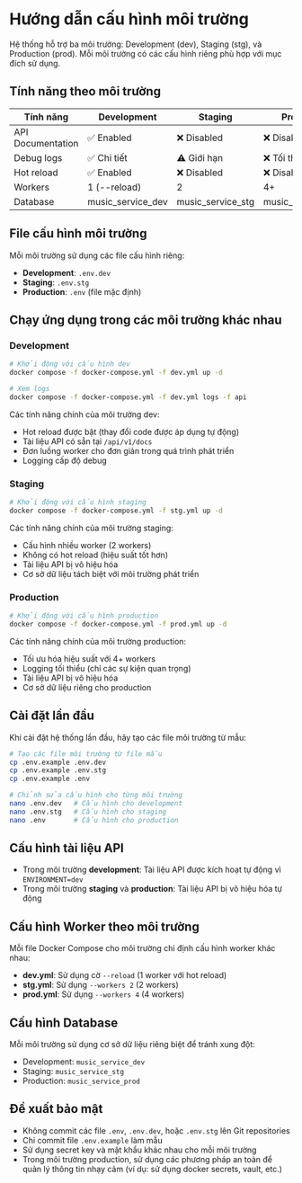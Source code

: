 # Hướng dẫn cấu hình môi trường

Hệ thống hỗ trợ ba môi trường: Development (dev), Staging (stg), và Production (prod). Mỗi môi trường có các cấu hình riêng phù hợp với mục đích sử dụng.

## Tính năng theo môi trường

| Tính năng | Development       | Staging | Production |
|-----------|-------------------|---------|------------|
| API Documentation | ✅ Enabled         | ❌ Disabled | ❌ Disabled |
| Debug logs | ✅ Chi tiết        | ⚠️ Giới hạn | ❌ Tối thiểu |
| Hot reload | ✅ Enabled         | ❌ Disabled | ❌ Disabled |
| Workers | 1      (--reload) | 2 | 4+ |
| Database | music_service_dev | music_service_stg | music_service_prod |

## File cấu hình môi trường

Mỗi môi trường sử dụng các file cấu hình riêng:

- **Development**: `.env.dev`
- **Staging**: `.env.stg`
- **Production**: `.env` (file mặc định)

## Chạy ứng dụng trong các môi trường khác nhau

### Development

```bash
# Khởi động với cấu hình dev
docker compose -f docker-compose.yml -f dev.yml up -d

# Xem logs
docker compose -f docker-compose.yml -f dev.yml logs -f api
```

Các tính năng chính của môi trường dev:
- Hot reload được bật (thay đổi code được áp dụng tự động)
- Tài liệu API có sẵn tại `/api/v1/docs`
- Đơn luồng worker cho đơn giản trong quá trình phát triển
- Logging cấp độ debug

### Staging

```bash
# Khởi động với cấu hình staging
docker compose -f docker-compose.yml -f stg.yml up -d
```

Các tính năng chính của môi trường staging:
- Cấu hình nhiều worker (2 workers)
- Không có hot reload (hiệu suất tốt hơn)
- Tài liệu API bị vô hiệu hóa
- Cơ sở dữ liệu tách biệt với môi trường phát triển

### Production

```bash
# Khởi động với cấu hình production
docker compose -f docker-compose.yml -f prod.yml up -d
```

Các tính năng chính của môi trường production:
- Tối ưu hóa hiệu suất với 4+ workers
- Logging tối thiểu (chỉ các sự kiện quan trọng)
- Tài liệu API bị vô hiệu hóa
- Cơ sở dữ liệu riêng cho production

## Cài đặt lần đầu

Khi cài đặt hệ thống lần đầu, hãy tạo các file môi trường từ mẫu:

```bash
# Tạo các file môi trường từ file mẫu
cp .env.example .env.dev
cp .env.example .env.stg
cp .env.example .env

# Chỉnh sửa cấu hình cho từng môi trường
nano .env.dev   # Cấu hình cho development
nano .env.stg   # Cấu hình cho staging
nano .env       # Cấu hình cho production
```

## Cấu hình tài liệu API

- Trong môi trường **development**: Tài liệu API được kích hoạt tự động vì `ENVIRONMENT=dev`
- Trong môi trường **staging** và **production**: Tài liệu API bị vô hiệu hóa tự động

## Cấu hình Worker theo môi trường

Mỗi file Docker Compose cho môi trường chỉ định cấu hình worker khác nhau:

- **dev.yml**: Sử dụng cờ `--reload` (1 worker với hot reload)
- **stg.yml**: Sử dụng `--workers 2` (2 workers)
- **prod.yml**: Sử dụng `--workers 4` (4 workers)

## Cấu hình Database

Mỗi môi trường sử dụng cơ sở dữ liệu riêng biệt để tránh xung đột:

- Development: `music_service_dev`
- Staging: `music_service_stg`
- Production: `music_service_prod`

## Đề xuất bảo mật

- Không commit các file `.env`, `.env.dev`, hoặc `.env.stg` lên Git repositories
- Chỉ commit file `.env.example` làm mẫu
- Sử dụng secret key và mật khẩu khác nhau cho mỗi môi trường
- Trong môi trường production, sử dụng các phương pháp an toàn để quản lý thông tin nhạy cảm (ví dụ: sử dụng docker secrets, vault, etc.)